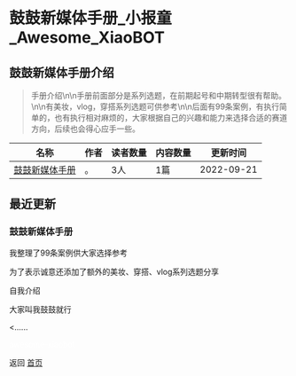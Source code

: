 # 鼓鼓新媒体手册_小报童_Awesome_XiaoBOT

## 鼓鼓新媒体手册介绍
> 手册介绍\n\n手册前面部分是系列选题，在前期起号和中期转型很有帮助。\n\n有美妆，vlog，穿搭系列选题可供参考\n\n后面有99条案例，有执行简单的，也有执行相对麻烦的，大家根据自己的兴趣和能力来选择合适的赛道方向，后续也会得心应手一些。  
  


|名称|作者|读者数量|内容数量|更新时间|
|---|---|---|---|---|
|[鼓鼓新媒体手册](https://xiaobot.net/p/kpan102?refer=0b133df9-27dc-423b-8101-639049001c13)|。|3人|1篇|2022-09-21|

## 最近更新
### 鼓鼓新媒体手册

我整理了99条案例供大家选择参考

为了表示诚意还添加了额外的美妆、穿搭、vlog系列选题分享

自我介绍

大家叫我鼓鼓就行

<......


<a href="https://github.com/Reno9527/awesome-xiaobot" style="color: white; text-decoration: none;">awesome-xiaobot</a>

返回 [首页](../README.md)
